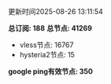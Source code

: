 更新时间2025-08-26 13:11:54

**总订阅: 188**
**总节点: 41269**
- vless节点: 16767
- hysteria2节点: 15

**google ping有效节点: 350**
